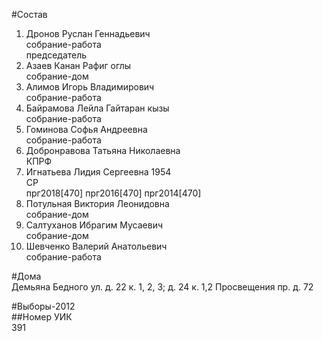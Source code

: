 #Состав  
1. Дронов Руслан Геннадьевич  
    собрание-работа  
    председатель  
2. Азаев Канан Рафиг оглы  
    собрание-дом  
3. Алимов Игорь Владимирович  
    собрание-работа  
4. Байрамова Лейла Гайтаран кызы  
    собрание-работа  
5. Гоминова Софья Андреевна  
    собрание-работа  
6. Добронравова Татьяна Николаевна  
    КПРФ  
7. Игнатьева Лидия Сергеевна 1954  
    СР  
    прг2018[470] прг2016[470] прг2014[470]  
8. Потульная Виктория Леонидовна  
    собрание-дом  
9. Салтуханов Ибрагим Мусаевич  
    собрание-дом  
10. Шевченко Валерий Анатольевич  
    собрание-работа  
  
#Дома  
Демьяна Бедного ул. д. 22 к. 1, 2, 3; д. 24 к. 1,2 Просвещения пр. д. 72  
  
#Выборы-2012  
##Номер УИК  
391  

